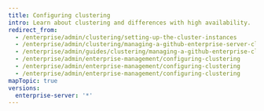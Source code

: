 ```yaml
---
title: Configuring clustering
intro: Learn about clustering and differences with high availability.
redirect_from:
  - /enterprise/admin/clustering/setting-up-the-cluster-instances
  - /enterprise/admin/clustering/managing-a-github-enterprise-server-cluster
  - /enterprise/admin/guides/clustering/managing-a-github-enterprise-cluster/
  - /enterprise/admin/enterprise-management/configuring-clustering
  - /enterprise/admin/enterprise-management/configuring-clustering
  - /enterprise/admin/enterprise-management/configuring-clustering
mapTopic: true
versions:
  enterprise-server: '*'
---
```


